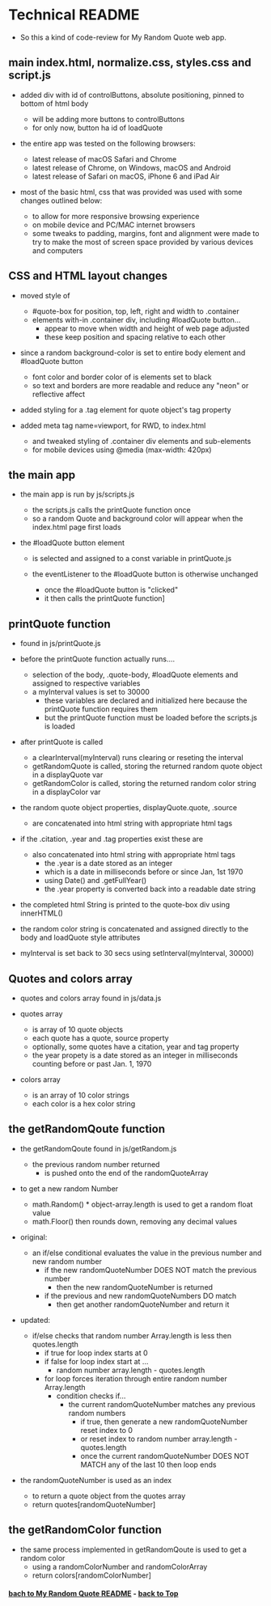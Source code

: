 # Technical README
  - So this a kind of code-review for My Random Quote web app.

## main index.html, normalize.css, styles.css and script.js

- added div with id of controlButtons, absolute positioning, pinned to bottom of html body
  - will be adding more buttons to controlButtons
  - for only now, button ha id of loadQuote

- the entire app was tested on the following browsers:
  - latest release of macOS Safari and Chrome
  - latest release of Chrome, on Windows, macOS and Android
  - latest release of Safari on macOS, iPhone 6 and iPad Air

- most of the basic html, css that was provided was used with some changes outlined below:
  - to allow for more responsive browsing experience
  - on mobile device and PC/MAC internet browsers
  - some tweaks to padding, margins, font and alignment were made to try to make the most of screen space provided by various devices and computers

## CSS and HTML layout changes

- moved style of
  - #quote-box for position, top, left, right and width to .container
  - elements with-in .container div, including #loadQuote button...
    - appear to move when width and height of web page adjusted
    - these keep position and spacing relative to each other

- since a random background-color is set to entire body element and #loadQuote button
  - font color and border color of is elements set to black
  - so text and borders are more readable and reduce any "neon" or reflective affect

- added styling for a .tag element for quote object's tag property

- added meta tag name=viewport, for RWD, to index.html
  - and tweaked styling of .container div elements and sub-elements
  - for mobile devices using @media (max-width: 420px)

## the main app

- the main app is run by js/scripts.js

  - the scripts.js calls the printQuote function once
  - so a random Quote and background color will appear when the index.html page first loads

- the #loadQuote button element

  - is selected and assigned to a const variable in printQuote.js

  - the eventListener to the #loadQuote button is otherwise unchanged
    - once the #loadQuote button is "clicked"
    - it then calls the printQuote function]

## printQuote function

- found in js/printQuote.js

- before the printQuote function actually runs....
  - selection of the body, .quote-body, #loadQuote elements and assigned to respective variables
  - a myInterval values is set to 30000
    - these variables are declared and initialized here because the printQuote function requires them
    - but the printQuote function must be loaded before the scripts.js is loaded

- after printQuote is called
  - a clearInterval(myInterval) runs clearing or reseting the interval
  - getRandomQuote is called, storing the returned random quote object in a displayQuote var
  - getRandomColor is called, storing the returned random color string in a displayColor var

- the random quote object properties, displayQuote.quote, .source
  - are concatenated into html string with appropriate html tags

- if the .citation, .year and .tag properties exist these are
  - also concatenated into html string with appropriate html tags
    - the .year is a date stored as an integer
    - which is a date in milliseconds before or since Jan, 1st 1970
    - using Date() and .getFullYear()
    - the .year property is converted back into a readable date string

- the completed html String is printed to the quote-box div using innerHTML()

- the random color string is concatenated and assigned directly to the body and loadQuote style attributes

- myInterval is set back to 30 secs using setInterval(myInterval, 30000)

## Quotes and colors array

- quotes and colors array found in js/data.js

- quotes array
  - is array of 10 quote objects
  - each quote has a quote, source property
  - optionally, some quotes have a citation, year and tag property
  - the year propety is a date stored as an integer in milliseconds counting before or past Jan. 1, 1970

- colors array
  - is an array of 10 color strings
  - each color is a hex color string

## the getRandomQoute function

- the getRandomQoute found in js/getRandom.js

  - the previous random number returned
    - is pushed onto the end of the randomQuoteArray

- to get a new random Number
  - math.Random() * object-array.length is used to get a random float value
  - math.Floor() then rounds down, removing any decimal values

- original:
  - an if/else conditional evaluates the value in the previous number and new random number
    - if the new randomQuoteNumber DOES NOT match the previous number
      - then the new randomQuoteNumber is returned
    - if the previous and new randomQuoteNumbers DO match
      - then get another randomQuoteNumber and return it

- updated:
  - if/else checks that random number Array.length is less then quotes.length
    - if true for loop index starts at 0
    - if false for loop index start at ...
      - random number array.length - quotes.length
    - for loop forces iteration through entire random number Array.length
      - condition checks if...
        - the current randomQuoteNumber matches any previous random numbers
          - if true, then generate a new randomQuoteNumber reset index to 0
          - or reset index to random number array.length - quotes.length
          - once the current randomQuoteNumber DOES NOT MATCH any of the last 10 then loop ends

- the randomQuoteNumber is used as an index
  - to return a quote object from the quotes array
  - return quotes[randomQuoteNumber]

## the getRandomColor function

- the same process implemented in getRandomQoute is used to get a random color
  - using a randomColorNumber and randomColorArray
  - return colors[randomColorNumber]

#### **[bach to My Random Quote README](README.md)** - **[back to Top](#Technical-README)**
